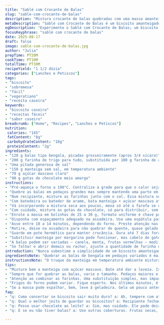 ```yaml
---
title: "Sablé com Crocante de Balas"
slug: "sable-com-crocante-de-balas"
description: "Mistura crocante de balas quebradas com uma massa amanteigada, reforçada por farinha de aveia e açúcar mascavo. Troca-se o chocolate branco por gotas de chocolate meio amargo para dar um contraste e mais profundidade. Receita vegetariana, livre de ovos e castanhas. Ideal para quem curte um biscoito com textura densa, leve toque doce e aquele toque estalado que as balas dão. Rende cerca de 1 dúzia e meia."
metaDescription: "Sablé com Crocante de Balas é um biscoito amanteigado com pedacinhos crocantes e textura marcante. Receita simples e deliciosa que agrada a todos."
ogDescription: "Experimente o Sablé com Crocante de Balas; um biscoito com mistura crocante e texturas que vão surpreender seu paladar. Ideal para um café da tarde."
focusKeyphrase: "sablé com crocante de balas"
date: 2025-08-17
draft: false
image: sable-com-crocante-de-balas.jpg
author: "Julia"
prepTime: PT20M
cookTime: PT10M
totalTime: PT30M
recipeYield: "1 1/2 dúzia"
categories: ["Lanches e Petiscos"]
tags:
- "biscoito"
- "sobremesa"
- "fácil"
- "vegeratiano"
- "receita caseira"
keywords:
- "biscoito caseiro"
- "receitas fáceis"
- "sabor caseiro"
breadcrumb: ["Home", "Recipes", "Lanches e Petiscos"]
nutrition: 
 calories: "145"
 fatContent: "8g"
 carbohydrateContent: "18g"
 proteinContent: "2g"
ingredients:
- "120 g balas tipo bengala, picadas grosseiramente (aprox 3/4 xícara)"
- "200 g farinha de trigo para tudo, substituída por 100 g farinha de aveia + 100 g farinha de trigo"
- "Uma pitada generosa de sal"
- "150 g manteiga sem sal, em temperatura ambiente"
- "70 g açúcar mascavo claro"
- "90 g gotas de chocolate meio amargo"
instructions:
- "Pré-aqueça o forno a 190°C. Centralize a grade para que o calor seja uniforme. Forre uma assadeira com papel manteiga."
- "Quebre as balas em pedaços grandes mas sempre mantendo uma parte em pedacinhos menores; isso vai ajudar a distribuir o sabor e textura crocante sem que desafie os dentes."
- "Num recipiente, misture as farinhas junto com o sal. Essa mistura seca é crucial para não ter um biscoito empapado e manter uma estrutura firme."
- "Com batedeira ou batedor de arame, bata manteiga + açúcar mascavo até formar um creme leve, quase esbranquiçado. O açúcar mascavo deixa mais úmido, textura diferente dos clássicos sablés."
- "Vá incorporando a mistura seca aos poucos, mexa só até a farofa se unir sem trabalhar demais para não desenvolver glúten."
- "Com cuidado, misture as gotas de chocolate, só para distribuir, sem derreter."
- "Enrole a massa em bolinhas de 25 a 30 g, formato uniforme é chave para assar por igual. Role cada bola nas balas quebradas, pressionando suavemente para que grudem na superfície."
- "Disponha com espaçamento adequado na assadeira. Use uma espátula para facilitar transferência se misturar tudo."
- "Asse entre 10 a 14 minutos, dependendo do forno. Preste atenção nas bordas: elas ficam douradas, o centro ainda macio mas firme ao toque. Isso evita biscoito murcho depois de esfriar."
- "Retire, deixe na assadeira para não quebrar de quente, quase gelado para desenformar."
- "Guarde em pote hermético para manter crocância. Dura até 7 dias fora da geladeira, mas geralmente somem antes."
- "Substituir manteiga por margarina pode funcionar, mas cabelo de gato na textura. Farinha de aveia ajuda a dar sabor e menos farinha tradicional deixa o biscoito mais leve."
- "A balas podem ser variadas — canela, menta, frutas vermelhas — modificam completamente a mordida, experimente!"
- "Se falhar e abrir demais ou rachar, ajuste a quantidade de farinha ou faça gelar a massa um pouco antes de assar para firmar."
introduction: "Nunca subestime a simplicidade de um biscoito amanteigado com pedacinhos crocantes que estalam na boca. Aprendi na prática que a textura e o tempo de forno fazem toda a diferença — um segundo a mais e já viram bolacha dura, menos e ficam moles. A troca por farinha de aveia dá uma densidade mais velha escola, quase um biscoito de receita da vó, enquanto o açúcar mascavo confere umidade e cor. O chocolate meio amargo em gotas cria contraste no sabor, um misto de doçura com toque amargo que equilibra as balas açucaradas."
ingredientsNote: "Quebrar as balas de bengala em pedaços variados é mais que estética – ajuda a criar aquela crocância intercalada de forma que você sente as texturas no meio do biscoito. Farinha de aveia refresca a receita e traz um toque saudável, dá corpo e deixa menos pesado. Atenção com o açúcar mascavo que retém mais umidade – é melhor para biscoitos que você quer macios por dentro, ao contrário do açúcar branco que tende a deixar mais crocante e seco. Chocolate meio amargo é escolha pessoal, vai do gosto mas oferece um contraponto mais interessante ao doce dominante. Caso não tenha, chocolate ao leite picado também serve; evite chocolate branco que pode deixar doce demais e enjoativo."
instructionsNote: "O truque da manteiga em temperatura ambiente misturada com açúcar mascavo é bater bem para incorporar ar; isso vai deixar dias mais leves e aerados. Evite mexer demais depois que colocar a farinha, para não endurecer a massa. As bolas de massa precisam ser uniformes para assar igual – nada pior que algumas cruas e outras queimadas. O papel manteiga é indispensável, facilita na hora de tirar os biscoitos e evita sujeira. Fique de olho no forno na reta final; o aroma doce e o som sutil do biscoito firmando vão te avisar que o ponto chegou. Deixe esfriar na assadeira ao invés de transferir pra grade imediatamente, evita rachaduras e quebras. Preparar a massa com antecedência e deixar na geladeira umas 30 minutos ajuda principalmente em climas quentes para prevenir que se espalhe demais na hora de assar."
tips:
- "Misture bem a manteiga com açúcar mascavo. Bate até dar a leveza. Isso é fundamental. Não pule essa etapa. Ar dentro da massa é essencial para leveza. Pode mudar muito o resultado em textura."
- "Sempre que for quebrar as balas, varie o tamanho. Pedaços maiores e menores. Isso traz crocância em cada mordida, mais interessante e textura que encanta. Uma pitada de mistura na roda de sabores."
- "Atenção ao combinar as farinhas. Uma substituição simples, mas impactante. Usar aveia dá leveza. E como a composição da farinha de trigo muda a umidade, cuide com o açúcar mascavo. É um detalhe que faz a diferença."
- "Frigos do forno podem variar. Fique esperto. Nos últimos minutos, é o cheiro doce que vai te ajudar. Se o aroma não encher a cozinha, ainda não está no ponto. Borda dourada, centro levemente macio, firme ao toque."
- "Se a massa pode espalhar, bem, leve à geladeira. Gela um pouco antes de assar. Isso ajuda a firmar a estrutura. E o tempo de assar? Relacione com seu forno. Cada um tem sua peculiaridade, não achou?"
faq:
- "q: Como consertar se biscoito sair muito duro? a: Ah, tempere com atenção. A massa não deve trabalhar demais. Se grudar, vai pesar. Erro comum. Ajuste a farinha e cuide do tempo."
- "q: Qual o melhor jeito de guardar os biscoitos? a: Recipiente fechado é o ideal. Isso garante durabilidade. Dura até uma semana fora da geladeira. Mas quem vai resistir a tudo isso por tanto tempo?"
- "q: Posso usar chocolate ao leite? a: Sim, mas cuidado. Ele pode deixar mais doce. Pode desequilibrar o sabor. Então, uma opção. A escolha do chocolate é crucial, impacta bem o resultado final."
- "q: E se eu não tiver balas? a: Use outras coberturas. Frutas secas, nozes, algo que traga crocância. Varie as texturas. Não deixe a receita ser um fardo, adapte-se."

---
```

